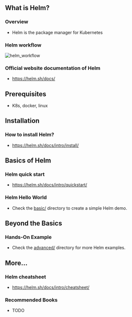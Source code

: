 ## What is Helm?

### Overview

- Helm is the package manager for Kubernetes

### Helm workflow
![helm_workflow](https://v2.helm.sh/img/chart-illustration.png)

### Official website documentation of Helm

- https://helm.sh/docs/

## Prerequisites

- K8s, docker, linux

## Installation

### How to install Helm?

- https://helm.sh/docs/intro/install/

## Basics of Helm

### Helm quick start

- https://helm.sh/docs/intro/quickstart/

### Helm Hello World

- Check the [basic/](./basic/) directory to create a simple Helm demo.

## Beyond the Basics

### Hands-On Example

- Check the [advanced/](./advanced/) directory for more Helm examples.

## More...

### Helm cheatsheet

- https://helm.sh/docs/intro/cheatsheet/

### Recommended Books

- TODO
